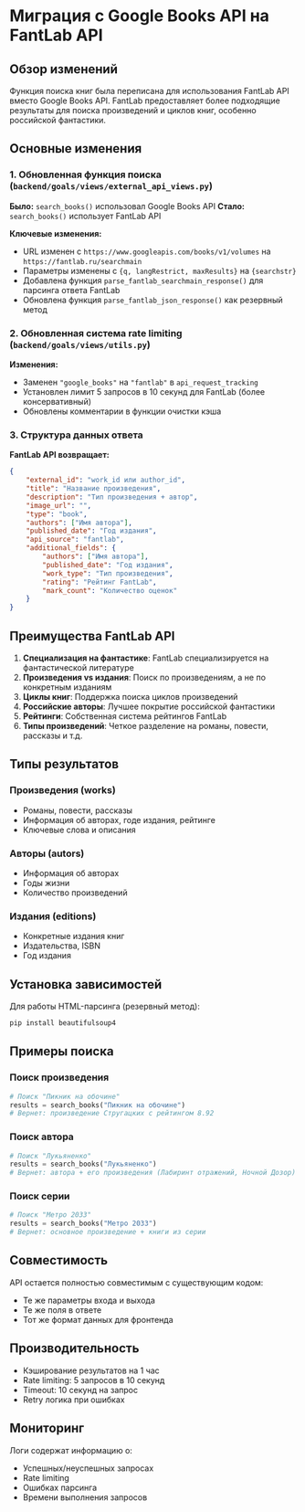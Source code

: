 # Миграция с Google Books API на FantLab API

## Обзор изменений

Функция поиска книг была переписана для использования FantLab API вместо Google Books API. FantLab предоставляет более подходящие результаты для поиска произведений и циклов книг, особенно российской фантастики.

## Основные изменения

### 1. Обновленная функция поиска (`backend/goals/views/external_api_views.py`)

**Было:** `search_books()` использовал Google Books API
**Стало:** `search_books()` использует FantLab API

**Ключевые изменения:**

-   URL изменен с `https://www.googleapis.com/books/v1/volumes` на `https://fantlab.ru/searchmain`
-   Параметры изменены с `{q, langRestrict, maxResults}` на `{searchstr}`
-   Добавлена функция `parse_fantlab_searchmain_response()` для парсинга ответа FantLab
-   Обновлена функция `parse_fantlab_json_response()` как резервный метод

### 2. Обновленная система rate limiting (`backend/goals/views/utils.py`)

**Изменения:**

-   Заменен `"google_books"` на `"fantlab"` в `api_request_tracking`
-   Установлен лимит 5 запросов в 10 секунд для FantLab (более консервативный)
-   Обновлены комментарии в функции очистки кэша

### 3. Структура данных ответа

**FantLab API возвращает:**

```json
{
	"external_id": "work_id или author_id",
	"title": "Название произведения",
	"description": "Тип произведения + автор",
	"image_url": "",
	"type": "book",
	"authors": ["Имя автора"],
	"published_date": "Год издания",
	"api_source": "fantlab",
	"additional_fields": {
		"authors": ["Имя автора"],
		"published_date": "Год издания",
		"work_type": "Тип произведения",
		"rating": "Рейтинг FantLab",
		"mark_count": "Количество оценок"
	}
}
```

## Преимущества FantLab API

1. **Специализация на фантастике**: FantLab специализируется на фантастической литературе
2. **Произведения vs издания**: Поиск по произведениям, а не по конкретным изданиям
3. **Циклы книг**: Поддержка поиска циклов произведений
4. **Российские авторы**: Лучшее покрытие российской фантастики
5. **Рейтинги**: Собственная система рейтингов FantLab
6. **Типы произведений**: Четкое разделение на романы, повести, рассказы и т.д.

## Типы результатов

### Произведения (works)

-   Романы, повести, рассказы
-   Информация об авторах, годе издания, рейтинге
-   Ключевые слова и описания

### Авторы (autors)

-   Информация об авторах
-   Годы жизни
-   Количество произведений

### Издания (editions)

-   Конкретные издания книг
-   Издательства, ISBN
-   Год издания

## Установка зависимостей

Для работы HTML-парсинга (резервный метод):

```bash
pip install beautifulsoup4
```

## Примеры поиска

### Поиск произведения

```python
# Поиск "Пикник на обочине"
results = search_books("Пикник на обочине")
# Вернет: произведение Стругацких с рейтингом 8.92
```

### Поиск автора

```python
# Поиск "Лукьяненко"
results = search_books("Лукьяненко")
# Вернет: автора + его произведения (Лабиринт отражений, Ночной Дозор)
```

### Поиск серии

```python
# Поиск "Метро 2033"
results = search_books("Метро 2033")
# Вернет: основное произведение + книги из серии
```

## Совместимость

API остается полностью совместимым с существующим кодом:

-   Те же параметры входа и выхода
-   Те же поля в ответе
-   Тот же формат данных для фронтенда

## Производительность

-   Кэширование результатов на 1 час
-   Rate limiting: 5 запросов в 10 секунд
-   Timeout: 10 секунд на запрос
-   Retry логика при ошибках

## Мониторинг

Логи содержат информацию о:

-   Успешных/неуспешных запросах
-   Rate limiting
-   Ошибках парсинга
-   Времени выполнения запросов
